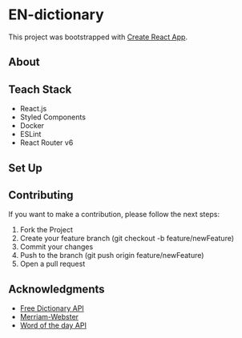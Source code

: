 # EN-dictionary

This project was bootstrapped with [Create React App](https://github.com/facebook/create-react-app).

## About

## Teach Stack

- React.js
- Styled Components
- Docker
- ESLint
- React Router v6

## Set Up

## Contributing

If you want to make a contribution, please follow the next steps:

1. Fork the Project
2. Create your feature branch (git checkout -b feature/newFeature)
3. Commit your changes
4. Push to the branch (git push origin feature/newFeature)
5. Open a pull request

## Acknowledgments

- [Free Dictionary API](https://dictionaryapi.dev/ "Free Dictionary API")
- [Merriam-Webster](https://www.merriam-webster.com/ "Merriam-Webster")
- [Word of the day API](https://github.com/spiedra/word-of-the-day "Word of the day API")
